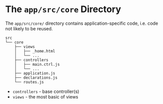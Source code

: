 # The `app/src/core` Directory

The `app/src/core/` directory contains application-specific code, i.e. code not likely to be reused.

```
src
└── core
    ├── views
    │   ├── _home.html
    │   └── ...
    ├── controllers
    │   ├── main.ctrl.js
    │   └── ...
    ├── application.js
    ├── declarations.js
    └── routes.js
```

- `controllers` - base controller(s)
- `views` - the most basic of views
